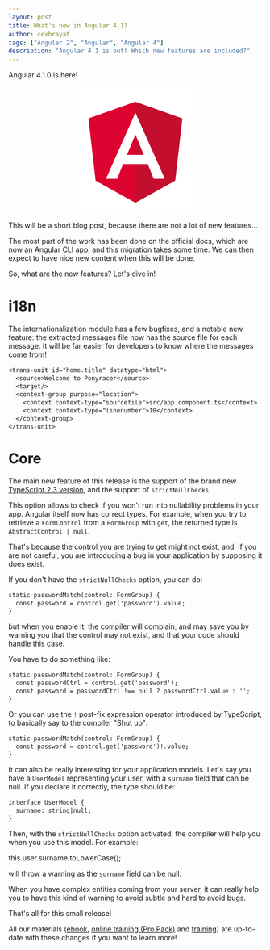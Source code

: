 ```yaml
---
layout: post
title: What's new in Angular 4.1?
author: cexbrayat
tags: ["Angular 2", "Angular", "Angular 4"]
description: "Angular 4.1 is out! Which new features are included?"
---
```


Angular 4.1.0 is here!

<p style="text-align: center;">
  <a href="https://github.com/angular/angular/blob/master/CHANGELOG.md#410-2017-04-26" title="Become a ninja with Angular">
    <img class="img-rounded img-responsive" style="max-width: 100%" src="/assets/images/angular.png" alt="Angular logo" />
  </a>
</p>

This will be a short blog post,
because there are not a lot of new features...

The most part of the work has been done on the official docs,
which are now an Angular CLI app,
and this migration takes some time.
We can then expect to have nice new content
when this will be done.

So, what are the new features? Let's dive in!

# i18n

The internationalization module has a few bugfixes,
and a notable new feature:
the extracted messages file now has the source file for each message.
It will be far easier for developers to know where the messages come from!

    <trans-unit id="home.title" datatype="html">
      <source>Welcome to Ponyracer</source>
      <target/>
      <context-group purpose="location">
        <context context-type="sourcefile">src/app.component.ts</context>
        <context context-type="linenumber">10</context>
      </context-group>
    </trans-unit>

# Core

The main new feature of this release is the support
of the brand new [TypeScript 2.3 version](https://blogs.msdn.microsoft.com/typescript/2017/04/27/announcing-typescript-2-3/),
and the support of `strictNullChecks`.

This option allows to check if you won't run into nullability problems in your app.
Angular itself now has correct types.
For example, when you try to retrieve a `FormControl` from a `FormGroup` with `get`,
the returned type is `AbstractControl | null`.

That's because the control you are trying to get
might not exist, and, if you are not careful,
you are introducing a bug in your application by supposing it does exist.

If you don't have the `strictNullChecks` option, you can do:

    static passwordMatch(control: FormGroup) {
      const password = control.get('password').value;
    }

but when you enable it, the compiler will complain,
and may save you by warning you that the control may not exist,
and that your code should handle this case.

You have to do something like:

    static passwordMatch(control: FormGroup) {
      const passwordCtrl = control.get('password');
      const password = passwordCtrl !== null ? passwordCtrl.value : '';
    }

Or you can use the `!` post-fix expression operator introduced by TypeScript,
to basically say to the compiler "Shut up":

    static passwordMatch(control: FormGroup) {
      const password = control.get('password')!.value;
    }

It can also be really interesting for your application models.
Let's say you have a `UserModel` representing your user,
with a `surname` field that can be null.
If you declare it correctly, the type should be:

    interface UserModel {
      surname: string|null;
    }

Then, with the `strictNullChecks` option activated,
the compiler will help you when you use this model.
For example:

   this.user.surname.toLowerCase();

will throw a warning as the `surname` field can be null.

When you have complex entities coming from your server,
it can really help you to have this kind of warning
to avoid subtle and hard to avoid bugs.

That's all for this small release!

All our materials ([ebook](https://books.ninja-squad.com/angular), [online training (Pro Pack)](https://angular-exercises.ninja-squad.com/) and [training](http://ninja-squad.com/training/angular)) are up-to-date with these changes if you want to learn more!
